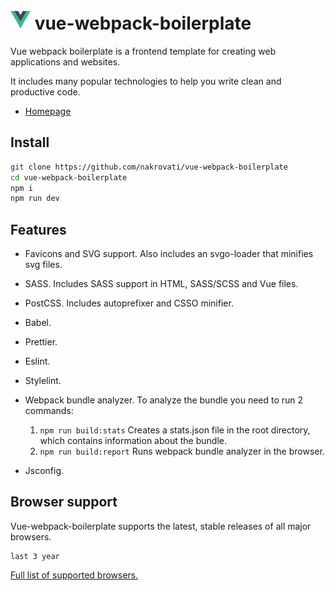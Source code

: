# <img src="./src/assets/icons/favicons/favicon.svg" alt="Vue icon" width="32"/>  vue-webpack-boilerplate

Vue webpack boilerplate is a frontend template for creating web applications and websites.

It includes many popular technologies to help you write clean and productive code.

* [Homepage](https://github.com/nakrovati/vue-webpack-boilerplate)

## Install

```bash
git clone https://github.com/nakrovati/vue-webpack-boilerplate
cd vue-webpack-boilerplate
npm i
npm run dev
```

## Features

* Favicons and SVG support. Also includes an svgo-loader that minifies svg files.
* SASS. Includes SASS support in HTML, SASS/SCSS and Vue files.
* PostCSS. Includes autoprefixer and CSSO minifier.
* Babel.
* Prettier.
* Eslint.
* Stylelint.
* Webpack bundle analyzer. To analyze the bundle you need to run 2 commands:
  1. ```npm run build:stats``` Creates a stats.json file in the root directory, which contains information about the bundle.
  2. ```npm run build:report``` Runs webpack bundle analyzer in the browser.

* Jsconfig.

## Browser support

Vue-webpack-boilerplate supports the latest, stable releases of all major browsers.

```text
last 3 year
```

[Full list of supported browsers.](https://browserslist.dev/?q=bGFzdCAzIHllYXJz)
